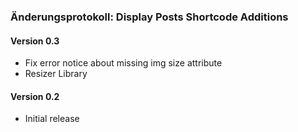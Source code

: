 ### Änderungsprotokoll: Display Posts Shortcode Additions

#### Version 0.3

* Fix error notice about missing img size attribute
* Resizer Library

#### Version 0.2

* Initial release
